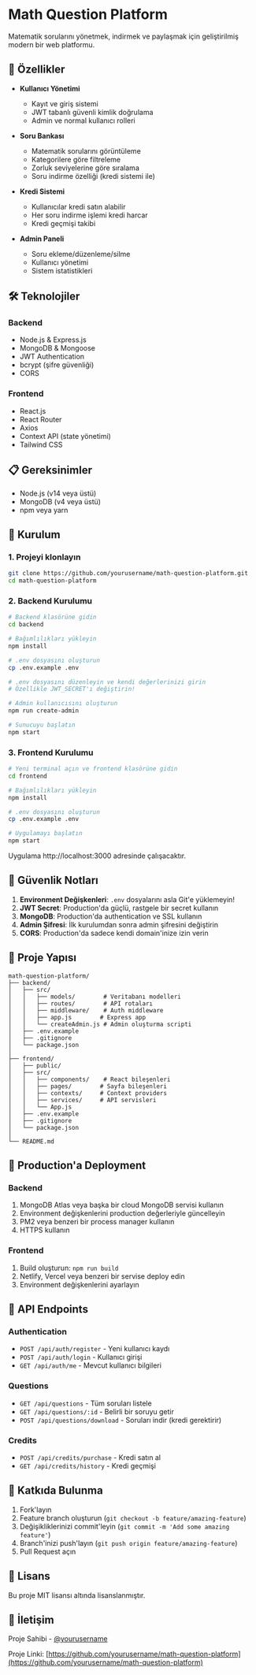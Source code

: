 # Math Question Platform

Matematik sorularını yönetmek, indirmek ve paylaşmak için geliştirilmiş modern bir web platformu.

## 🚀 Özellikler

- **Kullanıcı Yönetimi**
  - Kayıt ve giriş sistemi
  - JWT tabanlı güvenli kimlik doğrulama
  - Admin ve normal kullanıcı rolleri

- **Soru Bankası**
  - Matematik sorularını görüntüleme
  - Kategorilere göre filtreleme
  - Zorluk seviyelerine göre sıralama
  - Soru indirme özelliği (kredi sistemi ile)

- **Kredi Sistemi**
  - Kullanıcılar kredi satın alabilir
  - Her soru indirme işlemi kredi harcar
  - Kredi geçmişi takibi

- **Admin Paneli**
  - Soru ekleme/düzenleme/silme
  - Kullanıcı yönetimi
  - Sistem istatistikleri

## 🛠️ Teknolojiler

### Backend
- Node.js & Express.js
- MongoDB & Mongoose
- JWT Authentication
- bcrypt (şifre güvenliği)
- CORS

### Frontend
- React.js
- React Router
- Axios
- Context API (state yönetimi)
- Tailwind CSS

## 📋 Gereksinimler

- Node.js (v14 veya üstü)
- MongoDB (v4 veya üstü)
- npm veya yarn

## 🔧 Kurulum

### 1. Projeyi klonlayın
```bash
git clone https://github.com/yourusername/math-question-platform.git
cd math-question-platform
```

### 2. Backend Kurulumu

```bash
# Backend klasörüne gidin
cd backend

# Bağımlılıkları yükleyin
npm install

# .env dosyasını oluşturun
cp .env.example .env

# .env dosyasını düzenleyin ve kendi değerlerinizi girin
# Özellikle JWT_SECRET'ı değiştirin!

# Admin kullanıcısını oluşturun
npm run create-admin

# Sunucuyu başlatın
npm start
```

### 3. Frontend Kurulumu

```bash
# Yeni terminal açın ve frontend klasörüne gidin
cd frontend

# Bağımlılıkları yükleyin
npm install

# .env dosyasını oluşturun
cp .env.example .env

# Uygulamayı başlatın
npm start
```

Uygulama http://localhost:3000 adresinde çalışacaktır.

## 🔐 Güvenlik Notları

1. **Environment Değişkenleri**: `.env` dosyalarını asla Git'e yüklemeyin!
2. **JWT Secret**: Production'da güçlü, rastgele bir secret kullanın
3. **MongoDB**: Production'da authentication ve SSL kullanın
4. **Admin Şifresi**: İlk kurulumdan sonra admin şifresini değiştirin
5. **CORS**: Production'da sadece kendi domain'inize izin verin

## 📁 Proje Yapısı

```
math-question-platform/
├── backend/
│   ├── src/
│   │   ├── models/        # Veritabanı modelleri
│   │   ├── routes/        # API rotaları
│   │   ├── middleware/    # Auth middleware
│   │   ├── app.js        # Express app
│   │   └── createAdmin.js # Admin oluşturma scripti
│   ├── .env.example
│   ├── .gitignore
│   └── package.json
│
├── frontend/
│   ├── public/
│   ├── src/
│   │   ├── components/    # React bileşenleri
│   │   ├── pages/        # Sayfa bileşenleri
│   │   ├── contexts/     # Context providers
│   │   ├── services/     # API servisleri
│   │   └── App.js
│   ├── .env.example
│   ├── .gitignore
│   └── package.json
│
└── README.md
```

## 🚀 Production'a Deployment

### Backend
1. MongoDB Atlas veya başka bir cloud MongoDB servisi kullanın
2. Environment değişkenlerini production değerleriyle güncelleyin
3. PM2 veya benzeri bir process manager kullanın
4. HTTPS kullanın

### Frontend
1. Build oluşturun: `npm run build`
2. Netlify, Vercel veya benzeri bir servise deploy edin
3. Environment değişkenlerini ayarlayın

## 📝 API Endpoints

### Authentication
- `POST /api/auth/register` - Yeni kullanıcı kaydı
- `POST /api/auth/login` - Kullanıcı girişi
- `GET /api/auth/me` - Mevcut kullanıcı bilgileri

### Questions
- `GET /api/questions` - Tüm soruları listele
- `GET /api/questions/:id` - Belirli bir soruyu getir
- `POST /api/questions/download` - Soruları indir (kredi gerektirir)

### Credits
- `POST /api/credits/purchase` - Kredi satın al
- `GET /api/credits/history` - Kredi geçmişi

## 🤝 Katkıda Bulunma

1. Fork'layın
2. Feature branch oluşturun (`git checkout -b feature/amazing-feature`)
3. Değişikliklerinizi commit'leyin (`git commit -m 'Add some amazing feature'`)
4. Branch'inizi push'layın (`git push origin feature/amazing-feature`)
5. Pull Request açın

## 📄 Lisans

Bu proje MIT lisansı altında lisanslanmıştır.

## 👥 İletişim

Proje Sahibi - [@yourusername](https://github.com/yourusername)

Proje Linki: [https://github.com/yourusername/math-question-platform](https://github.com/yourusername/math-question-platform)
